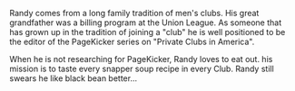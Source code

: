 Randy comes from a long family tradition of men's clubs. His great grandfather was a billing program at the Union League. As someone that has grown up in the tradition of joining a "club" he is well positioned to be the editor of the PageKicker series on "Private Clubs in America".

When he is not researching for PageKicker, Randy loves to eat out. his mission is to taste every snapper soup recipe in every Club. Randy still swears he like black bean better...
